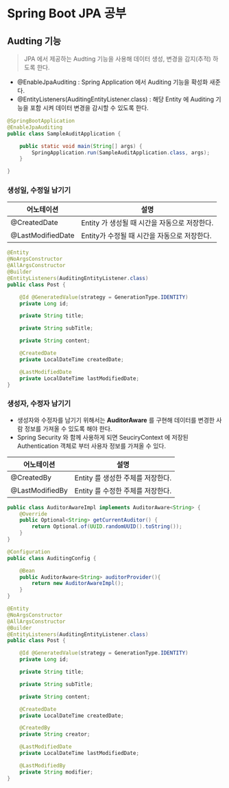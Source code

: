 # Spring Boot JPA 공부

## Audting 기능

> JPA 에서 제공하는 Audting 기능을 사용해 데이터 생성, 변경을 감지(추적) 하도록 한다.

- @EnableJpaAuditing : Spring Application 에서 Auditing 기능을 확성화 새준다.
- @EntityListeners(AuditingEntityListener.class) : 해당 Entity 에 Auditing 기능을 포함 시켜 데이터 변경을 감시할 수 있도록 한다.

```java
@SpringBootApplication
@EnableJpaAuditing
public class SampleAuditApplication {

    public static void main(String[] args) {
        SpringApplication.run(SampleAuditApplication.class, args);
    }

}
```

### 생성일, 수정일 남기기

| 어노테이션        | 설명                                          |
| ----------------- | --------------------------------------------- |
| @CreatedDate      | Entity 가 생성될 때 시간을 자동으로 저장한다. |
| @LastModifiedDate | Entity가 수정될 때 시간을 자동으로 저장한다.  |

```java
@Entity
@NoArgsConstructor
@AllArgsConstructor
@Builder
@EntityListeners(AuditingEntityListener.class)
public class Post {

    @Id @GeneratedValue(strategy = GenerationType.IDENTITY)
    private Long id;

    private String title;

    private String subTitle;

    private String content;

    @CreatedDate
    private LocalDateTime createdDate;

    @LastModifiedDate
    private LocalDateTime lastModifiedDate;
}
```

### 생성자, 수정자 남기기

- 생성자와 수정자를 남기기 위해서는 **AuditorAware** 를 구현해 데이터를 변경한 사람 정보를 가져올 수 있도록 해야 한다.
- Spring Security 와 함께 사용하게 되면 SeuciryContext 에 저장된 Authentication 객체로 부터 사용자 정보를 가져올 수 있다.

| 어노테이션      | 설명                              |
| --------------- | --------------------------------- |
| @CreatedBy      | Entity 를 생성한 주체를 저장한다. |
| @LastModifiedBy | Entity 를 수정한 주체를 저장한다. |

```java
public class AuditorAwareImpl implements AuditorAware<String> {
    @Override
    public Optional<String> getCurrentAuditor() {
        return Optional.of(UUID.randomUUID().toString());
    }
}
```

```java
@Configuration
public class AuditingConfig {

    @Bean
    public AuditorAware<String> auditorProvider(){
        return new AuditorAwareImpl();
    }
}
```

```java
@Entity
@NoArgsConstructor
@AllArgsConstructor
@Builder
@EntityListeners(AuditingEntityListener.class)
public class Post {

    @Id @GeneratedValue(strategy = GenerationType.IDENTITY)
    private Long id;

    private String title;

    private String subTitle;

    private String content;

    @CreatedDate
    private LocalDateTime createdDate;

    @CreatedBy
    private String creator;

    @LastModifiedDate
    private LocalDateTime lastModifiedDate;

    @LastModifiedBy
    private String modifier;
}
```